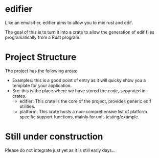 # edifier
Like an emulsifier, edifier aims to allow you to mix rust and edif. 

The goal of this is to turn it into a crate to allow the generation of edif files programatically from a Rust program.

# Project Structure
The project has the following areas:
* Examples: this is a good point of entry as it will quicky show you a template for your application.
* Src: this is the place where we have stored the code, separated in crates.
    * edifier: This crate is the core of the project, provides generic edif utilities.
    * platform: This crate hosts a non-comprehensive list of platform specific support functions, mainly for unit-testing/example.

# Still under construction
Please do not integrate just yet as it is still early days...

